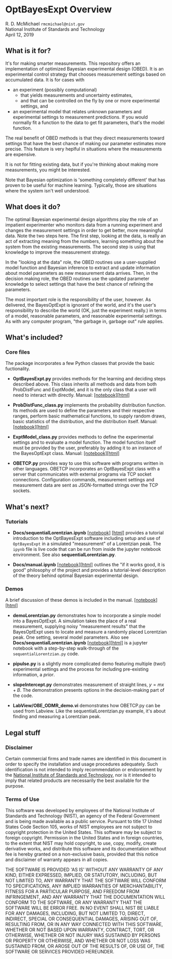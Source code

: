 
# OptBayesExpt Overview

R. D. McMichael
`rmcmichael@nist.gov`  
National Institute of Standards and Technology  
April 12, 2019


## What is it for?

It's for making smarter measurements. This repository offers an implementation of optimized Bayesian experimental design (OBED). It is an experimental control strategy that chooses measurement settings based on accumulated data.  It is for cases with

 - an experiment (possibly computational) 
   - that yields measurements and uncertainty estimates, 
   - and that can be controlled on the fly by one or more experimental settings, and
 - an experimental model that relates unknown parameters and experimental settings to measurement predictions.  If you would normally fit a function to the data to get fit parameters, that's the model function.
 
The real benefit of OBED methods is that they direct measurements toward settings that have the best chance of making our parameter estimates more precise. This feature is very heplful in situations where the measurements are expensive.

It is not for fitting existing data, but if you're thinking about making more measurements, you might be interested.

Note that Bayesian optimization is 'something completely different' that has proven to be useful for machine learning. Typically, those are situations where the system isn't well understood.

## What does it do?

The optimal Bayesian experimental design algorithms play the role of an impatient experimenter who monitors data from a running experiment and changes the measurement settings in order to get better, more meaningful data. Note the two
steps here. The first step, looking at the data, is really an act of extracting meaning from the numbers, learning something about the system from the existing measurements. The second step is using that knowledge to improve the measurement strategy.

In the "looking at the data" role, the OBED routines use a user-supplied model function and Bayesian inference to extract and update information about model parameters as new measurement data arrives.  Then, in the decision making role, the OBED routines use the updated parameter knowledge to select settings that have the best chance of refining the parameters.

The most important role is the responsibility of the user, however. As delivered, the BayesOptExpt is ignorant of the world, and it's the user's responsibility to describe the world (OK, just the experiment really.) in terms of a model, reasonable parameters, and reasonable experimental settings. As with any computer program, "the garbage in, garbage out" rule applies.

## What's included?

### Core files
 
The package incorporates a few Python classes that provide the basic
fuctionality.

* **OptBayesExpt.py** provides methods for the learning and deciding steps described above. This class inherits all methods and data from both ProbDistFunc and ExptModel, and it is the only class that a user will need to interact with directly.  Manual: [[notebook]](Docs/OptBayesExpt.ipynb)[[html]](Docs/OptBayesExpt.html)
  
* **ProbDistFunc_class.py** implements the probability distribution function. Its methods are used to define the parameters and their respective ranges, perform basic mathematical functions, to supply random draws, basic statistics of the distribution, and the distribution itself. Manual: [[notebook]](Docs/ProbDistFunc_class.ipynb)[[html]](Docs/ProbDistFunc_class.html)

* **ExptModel_class.py** provides methods to define the experimental settings and to evaluate a model function. The model function itself must be provided by the user, preferably by adding it to an instance of the BayesOptExpt class. Manual: [[notebook]](Docs/ExptModel_class.ipynb)[[html]](Docs/ExptModel_class.html)
  
* **OBETCP.py** provides way to use this software with programs written in other languages. OBETCP incorporates
  an OptBayesExpt class with a server that communicates with external programs via TCP socket connections. Configuration commands, measurement settings and measurement data are sent as JSON-formatted strings over the TCP sockets.
  
## What's next?

### Tutorials

* **Docs/sequentialLorentzian.ipynb** [[notebook]](Docs/sequentialLorentzian.ipynb) [[html]](Docs/sequentialLorentzian.html) provides a tutorial introduction to the OptBayesExpt software including setup and use of `OptBayesExpt` in a simulated "measurement" of a Lorentzian peak.  The `ipynb` file is live code that can be run from inside the jupyter notebook environment.  See also **sequentialLorentzian.py**.

* **Docs/manual.ipynb** [[notebook]](Docs/manual.html)[[html]](Docs/manual.html) outlines the "if it works good, it is good" philosophy of the project and provides a tutorial-level description of the theory behind optimal Bayesian experimental design.

### Demos

A brief discussion of these demos is included in the manual. 
[[notebook]](Docs/manual.ipynb) [[html]](Docs/manual.html)

* **demoLorentzian.py**  demonstrates how to incorporate a simple model into a BayesOptExpt. A simulation takes the place of a real measurement, supplying noisy "measurement results" that the BayesOptExpt uses to locate and measure a randomly placed Lorentzian peak.  One setting, several model parameters.  Also see **Docs/sequentialLorentzian.ipynb** [[notebook]](Docs/sequentialLorentzian.ipynb)[[html]](Demos/sequentialLorentzian.html) is a jupyter notebook with a step-by-step walk-through of the `sequentialLorentzian.py` code.  

* **pipulse.py** is a slightly more complicated demo featuring multiple (two!) experimental settings and the process for including pre-existing information, a _prior_.

* **slopeIntercept.py** demonstrates measurement of straight lines, $y = m x + B$.  The demonstration presents options in the decision-making part of the code.

* **LabView/OBE_ODMR_demo.vi** demonstrates how OBETCP.py can be used from Labview. Like the sequentialLorentzian.py example, it's about finding and measuring a Lorentzian peak.

## Legal stuff

### Disclaimer
Certain commercial firms and trade names are identified in this document in order to specify the installation and usage procedures adequately. Such identification is not intended to imply recommendation or endorsement by the [National Institute of Standards and Technology](http://www.nist.gov), nor is it intended to imply that related products are necessarily the best available for the purpose.

### Terms of Use
This software was developed by employees of the National Institute of Standards and Technology (NIST), an agency of the Federal
Government and is being made available as a public service. Pursuant to title 17 United States Code Section 105, works of NIST employees are not subject to copyright protection in the United States. This software may be subject to foreign copyright. Permission in the United States and in foreign countries, to the extent that NIST may hold copyright, to use,
copy, modify, create derivative works, and distribute this software and its documentation without fee is hereby granted on a non-exclusive basis, provided that this notice and disclaimer of warranty appears in all copies.

THE SOFTWARE IS PROVIDED 'AS IS' WITHOUT ANY WARRANTY OF ANY KIND, EITHER EXPRESSED, IMPLIED, OR STATUTORY, INCLUDING, BUT NOT LIMITED TO, ANY WARRANTY THAT THE SOFTWARE WILL CONFORM TO SPECIFICATIONS, ANY IMPLIED WARRANTIES OF MERCHANTABILITY, FITNESS FOR A PARTICULAR PURPOSE, AND FREEDOM FROM INFRINGEMENT, AND ANY WARRANTY THAT THE DOCUMENTATION WILL CONFORM TO THE SOFTWARE, OR ANY WARRANTY THAT THE SOFTWARE WILL BE ERROR FREE. IN NO EVENT SHALL NIST BE LIABLE FOR ANY DAMAGES, INCLUDING,
BUT NOT LIMITED TO, DIRECT, INDIRECT, SPECIAL OR CONSEQUENTIAL DAMAGES, ARISING OUT OF, RESULTING FROM, OR IN ANY WAY CONNECTED WITH THIS SOFTWARE, WHETHER OR NOT BASED UPON WARRANTY, CONTRACT, TORT, OR OTHERWISE, WHETHER OR NOT INJURY WAS SUSTAINED BY PERSONS OR PROPERTY OR OTHERWISE, AND WHETHER OR NOT LOSS WAS SUSTAINED FROM, OR AROSE OUT OF THE RESULTS OF, OR USE OF, THE SOFTWARE OR SERVICES PROVIDED HEREUNDER.


```python

```
